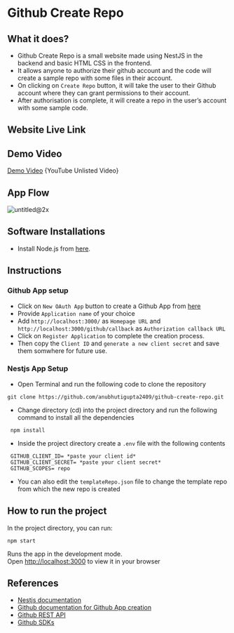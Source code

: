 # Github Create Repo

## What it does?

* Github Create Repo is a small website made using NestJS in the backend and basic HTML CSS in the frontend.  
* It allows anyone to authorize their github account and the code will create a sample repo with some files in their account.
* On clicking on `Create Repo` button, it will take the user to their Github account where they can grant permissions to their account.
* After authorisation is complete, it will create a repo in the user’s account with some sample code.  

## Website Live Link

## Demo Video
[Demo Video](https://www.youtube.com/watch?v=DgARl1SxYAA) {YouTube Unlisted Video}  

## App Flow
![untitled@2x](https://user-images.githubusercontent.com/56643076/206699768-bb448d6f-3364-42c0-882e-9788187a192e.png)  

## Software Installations 
  
* Install Node.js from [here](https://nodejs.org/en/).  

## Instructions  

### Github App setup  
* Click on `New OAuth App` button to create a Github App from [here](https://github.com/settings/developers)  
* Provide `Application name` of your choice  
* Add `http://localhost:3000/` as `Homepage URL` and `http://localhost:3000/github/callback` as `Authorization callback URL`  
* Click on `Register Application` to complete the creation process.
* Then copy the `Client ID` and `generate a new client secret` and save them somwhere for future use.  

### Nestjs App Setup
* Open Terminal and run the following code to clone the repository  
```
git clone https://github.com/anubhutigupta2409/github-create-repo.git 
```
* Change directory (cd) into the project directory and run the following command to install all the dependencies 
``` 
 npm install
 ```
* Inside the project directory create a `.env` file with the following contents  
```
 GITHUB_CLIENT_ID= *paste your client id*  
 GITHUB_CLIENT_SECRET= *paste your client secret*  
 GITHUB_SCOPES= repo
```  
* You can also edit the `templateRepo.json` file to change the template repo from which the new repo is created  


## How to run the project

In the project directory, you can run:
```
npm start
```

Runs the app in the development mode.\
Open [http://localhost:3000](http://localhost:3000) to view it in your browser  

## References  

* [Nestjs documentation](https://nestjs.com/)
* [Github documentation for Github App creation](https://docs.github.com/en/developers/apps/building-github-apps/creating-a-github-app)
* [Github REST API](https://docs.github.com/en/rest?apiVersion=2022-11-28)  
* [Github SDKs](https://github.com/octokit)

